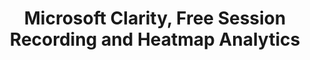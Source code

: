 ---
layout: post
title:  Microsoft Clarity, Free Session Recording and Heatmap Analytics
tags: ["analytics", "tool"]
link: https://clarity.microsoft.com/
domain: clarity.microsoft.com
---
